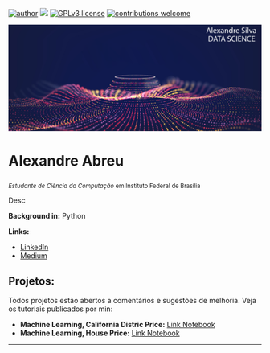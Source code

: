 [![author](https://img.shields.io/badge/author-alexandreIFB-red.svg)](https://www.linkedin.com/in/alexandre-abreu-132421191/) [![](https://img.shields.io/badge/python-3.7+-blue.svg)](https://www.python.org/downloads/release/python-365/) [![GPLv3 license](https://img.shields.io/badge/License-GPLv3-blue.svg)](http://perso.crans.org/besson/LICENSE.html) [![contributions welcome](https://img.shields.io/badge/contributions-welcome-brightgreen.svg?style=flat)](https://github.com/alexandreIFB/data_science/issues)

<p align="center">
  <img src="banner.png" >
</p>

# Alexandre Abreu
<sub>*Estudante de Ciência da Computação* em Instituto Federal de Brasília</sub>

Desc

**Background in:** Python  

**Links:**
* [LinkedIn](https://www.linkedin.com/in/alexandre-abreu-132421191/)
* [Medium](https://medium.com/@alexandreIFB)


## Projetos:
Todos projetos estão abertos a comentários e sugestões de melhoria.
Veja os tutoriais publicados por min:


* **Machine Learning, California Distric Price:** <a href="https://colab.research.google.com/drive/1Dy3idZAN-l63ytOnUc4bkZGWqvzJHKbH?usp=sharing" target="_blank">Link Notebook</a>
* **Machine Learning, House Price:** <a href="https://colab.research.google.com/drive/1P7m5a0pWbeOg-RphXxq9NOTt3qpfHV0K?usp=sharing" target="_blank">Link Notebook</a>


---




